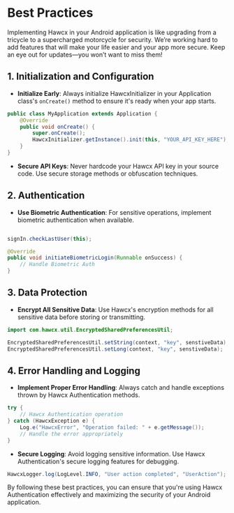 # Best Practices

Implementing Hawcx in your Android application is like upgrading from a tricycle to a supercharged motorcycle for security. We’re working hard to add features that will make your life easier and your app more secure. Keep an eye out for updates—you won’t want to miss them!

## 1. Initialization and Configuration

- **Initialize Early**: Always initialize HawcxInitializer in your Application class's `onCreate()` method to ensure it's ready when your app starts.

```java
public class MyApplication extends Application {
    @Override
    public void onCreate() {
        super.onCreate();
        HawcxInitializer.getInstance().init(this, "YOUR_API_KEY_HERE");
    }
}
```

- **Secure API Keys**: Never hardcode your Hawcx API key in your source code. Use secure storage methods or obfuscation techniques.

## 2. Authentication

- **Use Biometric Authentication**: For sensitive operations, implement biometric authentication when available.

```java

signIn.checkLastUser(this);

@Override
public void initiateBiometricLogin(Runnable onSuccess) {
    // Handle Biometric Auth
}
```

## 3. Data Protection

- **Encrypt All Sensitive Data**: Use Hawcx's encryption methods for all sensitive data before storing or transmitting.

```java
import com.hawcx.util.EncryptedSharedPreferencesUtil;

EncryptedSharedPreferencesUtil.setString(context, "key", senstiveData); 
EncryptedSharedPreferencesUtil.setLong(context, "key", senstiveData); 
```

## 4. Error Handling and Logging

- **Implement Proper Error Handling**: Always catch and handle exceptions thrown by Hawcx Authentication methods.

```java
try {
    // Hawcx Authentication operation
} catch (HawcxException e) {
    Log.e("HawcxError", "Operation failed: " + e.getMessage());
    // Handle the error appropriately
}
```

- **Secure Logging**: Avoid logging sensitive information. Use Hawcx Authentication's secure logging features for debugging.

```java
HawcxLogger.log(LogLevel.INFO, "User action completed", "UserAction");
```


By following these best practices, you can ensure that you're using Hawcx Authentication effectively and maximizing the security of your Android application. 